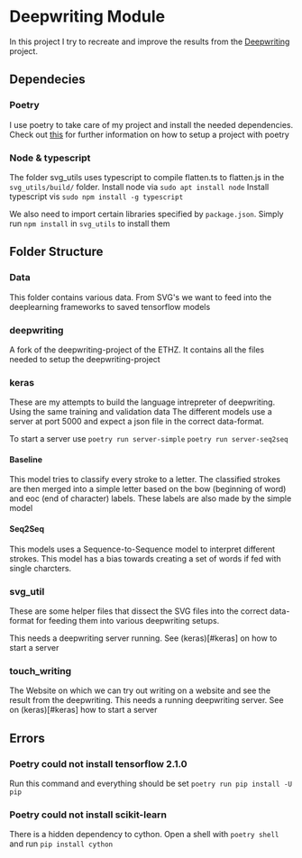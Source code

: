 # Deepwriting Module
In this project I try to recreate and improve the results from the [Deepwriting](https://ait.ethz.ch/projects/2018/deepwriting/) project. 

## Dependecies
### Poetry
I use poetry to take care of my project and install the needed dependencies. Check out [this](https://medium.com/@cjolowicz/hypermodern-python-d44485d9d769) for further information on how to setup a project with poetry

### Node & typescript
The folder svg_utils uses typescript to compile flatten.ts to flatten.js in the `svg_utils/build/` folder.
Install node via `sudo apt install node`
Install typescript vis `sudo npm install -g typescript`

We also need to import certain libraries specified by `package.json`. Simply run `npm install` in `svg_utils` to install them

## Folder Structure
### Data
This folder contains various data. From SVG's we want to feed into the deeplearning frameworks to saved tensorflow models

### deepwriting
A fork of the deepwriting-project of the ETHZ. It contains all the files needed to setup the deepwriting-project

### keras
These are my attempts to build the language intrepreter of deepwriting. Using the same training and validation data
The different models use a server at port 5000 and expect a json file in the correct data-format.

To start a server use
`poetry run server-simple`
`poetry run server-seq2seq`

#### Baseline
This model tries to classify every stroke to a letter. The classified strokes are then merged into a simple letter based on the bow (beginning of word) and eoc (end of character) labels. These labels are also made by the simple model

#### Seq2Seq
This models uses a Sequence-to-Sequence model to interpret different strokes. This model has a bias towards creating a set of words if fed with single charcters.

### svg_util
These are some helper files that dissect the SVG files into the correct data-format for feeding them into various deepwriting setups.

This needs a deepwriting server running. See (keras)[#keras] on how to start a server

### touch_writing
The Website on which we can try out writing on a website and see the result from the deepwriting. This needs a running deepwriting server.
See on (keras)[#keras] how to start a server


## Errors
### Poetry could not install tensorflow 2.1.0
Run this command and everything should be set `poetry run pip install -U pip`

### Poetry could not install scikit-learn
There is a hidden dependency to cython. Open a shell with `poetry shell` and run `pip install cython`